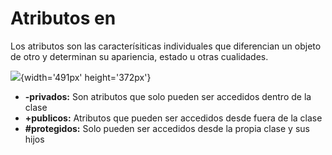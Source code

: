# Atributos en
Los atributos son las caracterísiticas individuales que diferencian un objeto de otro y determinan su apariencia, estado u otras cualidades.

![](C:\Users\Admin\Pictures\atributos.png){width='491px'  height='372px'}

- **-privados:** Son atributos que solo pueden ser accedidos dentro de la clase
- **+publicos:** Atributos que pueden ser accedidos desde fuera de la clase
- **#protegidos:** Solo pueden ser accedidos desde la propia clase y sus hijos
